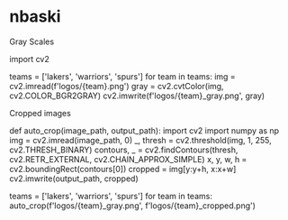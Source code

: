 # nbaski

Gray Scales

import cv2

teams = ['lakers', 'warriors', 'spurs']
for team in teams:
    img = cv2.imread(f'logos/{team}.png')
    gray = cv2.cvtColor(img, cv2.COLOR_BGR2GRAY)
    cv2.imwrite(f'logos/{team}_gray.png', gray)


Cropped images

def auto_crop(image_path, output_path):
    import cv2
    import numpy as np
    img = cv2.imread(image_path, 0)
    _, thresh = cv2.threshold(img, 1, 255, cv2.THRESH_BINARY)
    contours, _ = cv2.findContours(thresh, cv2.RETR_EXTERNAL, cv2.CHAIN_APPROX_SIMPLE)
    x, y, w, h = cv2.boundingRect(contours[0])
    cropped = img[y:y+h, x:x+w]
    cv2.imwrite(output_path, cropped)

teams = ['lakers', 'warriors', 'spurs']
for team in teams:
    auto_crop(f'logos/{team}_gray.png', f'logos/{team}_cropped.png')
